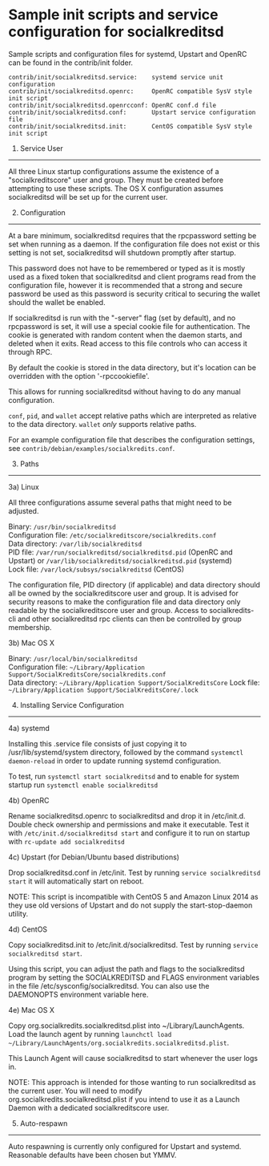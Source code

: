 Sample init scripts and service configuration for socialkreditsd
==========================================================

Sample scripts and configuration files for systemd, Upstart and OpenRC
can be found in the contrib/init folder.

    contrib/init/socialkreditsd.service:    systemd service unit configuration
    contrib/init/socialkreditsd.openrc:     OpenRC compatible SysV style init script
    contrib/init/socialkreditsd.openrcconf: OpenRC conf.d file
    contrib/init/socialkreditsd.conf:       Upstart service configuration file
    contrib/init/socialkreditsd.init:       CentOS compatible SysV style init script

1. Service User
---------------------------------

All three Linux startup configurations assume the existence of a "socialkreditscore" user
and group.  They must be created before attempting to use these scripts.
The OS X configuration assumes socialkreditsd will be set up for the current user.

2. Configuration
---------------------------------

At a bare minimum, socialkreditsd requires that the rpcpassword setting be set
when running as a daemon.  If the configuration file does not exist or this
setting is not set, socialkreditsd will shutdown promptly after startup.

This password does not have to be remembered or typed as it is mostly used
as a fixed token that socialkreditsd and client programs read from the configuration
file, however it is recommended that a strong and secure password be used
as this password is security critical to securing the wallet should the
wallet be enabled.

If socialkreditsd is run with the "-server" flag (set by default), and no rpcpassword is set,
it will use a special cookie file for authentication. The cookie is generated with random
content when the daemon starts, and deleted when it exits. Read access to this file
controls who can access it through RPC.

By default the cookie is stored in the data directory, but it's location can be overridden
with the option '-rpccookiefile'.

This allows for running socialkreditsd without having to do any manual configuration.

`conf`, `pid`, and `wallet` accept relative paths which are interpreted as
relative to the data directory. `wallet` *only* supports relative paths.

For an example configuration file that describes the configuration settings,
see `contrib/debian/examples/socialkredits.conf`.

3. Paths
---------------------------------

3a) Linux

All three configurations assume several paths that might need to be adjusted.

Binary:              `/usr/bin/socialkreditsd`  
Configuration file:  `/etc/socialkreditscore/socialkredits.conf`  
Data directory:      `/var/lib/socialkreditsd`  
PID file:            `/var/run/socialkreditsd/socialkreditsd.pid` (OpenRC and Upstart) or `/var/lib/socialkreditsd/socialkreditsd.pid` (systemd)  
Lock file:           `/var/lock/subsys/socialkreditsd` (CentOS)  

The configuration file, PID directory (if applicable) and data directory
should all be owned by the socialkreditscore user and group.  It is advised for security
reasons to make the configuration file and data directory only readable by the
socialkreditscore user and group.  Access to socialkredits-cli and other socialkreditsd rpc clients
can then be controlled by group membership.

3b) Mac OS X

Binary:              `/usr/local/bin/socialkreditsd`  
Configuration file:  `~/Library/Application Support/SocialKreditsCore/socialkredits.conf`  
Data directory:      `~/Library/Application Support/SocialKreditsCore`
Lock file:           `~/Library/Application Support/SocialKreditsCore/.lock`

4. Installing Service Configuration
-----------------------------------

4a) systemd

Installing this .service file consists of just copying it to
/usr/lib/systemd/system directory, followed by the command
`systemctl daemon-reload` in order to update running systemd configuration.

To test, run `systemctl start socialkreditsd` and to enable for system startup run
`systemctl enable socialkreditsd`

4b) OpenRC

Rename socialkreditsd.openrc to socialkreditsd and drop it in /etc/init.d.  Double
check ownership and permissions and make it executable.  Test it with
`/etc/init.d/socialkreditsd start` and configure it to run on startup with
`rc-update add socialkreditsd`

4c) Upstart (for Debian/Ubuntu based distributions)

Drop socialkreditsd.conf in /etc/init.  Test by running `service socialkreditsd start`
it will automatically start on reboot.

NOTE: This script is incompatible with CentOS 5 and Amazon Linux 2014 as they
use old versions of Upstart and do not supply the start-stop-daemon utility.

4d) CentOS

Copy socialkreditsd.init to /etc/init.d/socialkreditsd. Test by running `service socialkreditsd start`.

Using this script, you can adjust the path and flags to the socialkreditsd program by
setting the SOCIALKREDITSD and FLAGS environment variables in the file
/etc/sysconfig/socialkreditsd. You can also use the DAEMONOPTS environment variable here.

4e) Mac OS X

Copy org.socialkredits.socialkreditsd.plist into ~/Library/LaunchAgents. Load the launch agent by
running `launchctl load ~/Library/LaunchAgents/org.socialkredits.socialkreditsd.plist`.

This Launch Agent will cause socialkreditsd to start whenever the user logs in.

NOTE: This approach is intended for those wanting to run socialkreditsd as the current user.
You will need to modify org.socialkredits.socialkreditsd.plist if you intend to use it as a
Launch Daemon with a dedicated socialkreditscore user.

5. Auto-respawn
-----------------------------------

Auto respawning is currently only configured for Upstart and systemd.
Reasonable defaults have been chosen but YMMV.
